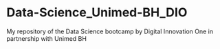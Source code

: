 # Data-Science_Unimed-BH_DIO
My repository of the Data Science bootcamp by Digital Innovation One in partnership with Unimed BH
